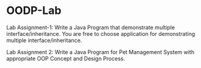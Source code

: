 # OODP-Lab 

Lab Assignment-1: Write a Java Program that demonstrate multiple interface/inheritance. You are free to choose application for demonstrating multiple interface/inheritance.

Lab Assignment 2: Write a Java Program for Pet Management System with appropriate OOP Concept and Design Process.

